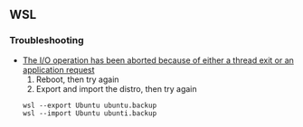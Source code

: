## WSL

### Troubleshooting

- [The I/O operation has been aborted because of either a thread exit or an application request](https://github.com/microsoft/WSL/issues/5633)
  1. Reboot, then try again
  2. Export and import the distro, then try again
  ```
  wsl --export Ubuntu ubuntu.backup
  wsl --import Ubuntu ubunti.backup
  ```
